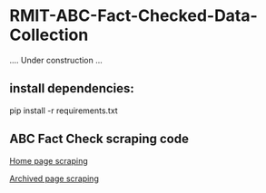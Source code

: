 # RMIT-ABC-Fact-Checked-Data-Collection
.... Under construction ... 


## install dependencies:
pip install -r requirements.txt 


## ABC Fact Check scraping code
[Home page scraping](https://github.com/stevcabello/RMIT-ABC-Fact-Checked-Data-Collection/blob/main/ABC%20FactCheck%20Home%20page%20scraping.ipynb)

[Archived page scraping](https://github.com/stevcabello/RMIT-ABC-Fact-Checked-Data-Collection/blob/main/ABC%20FactCheck%20archived%20page%20scraping.ipynb)
